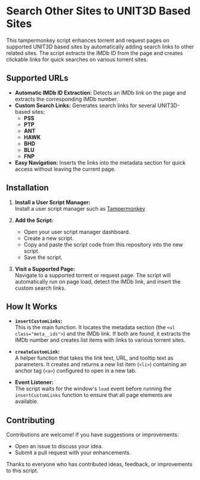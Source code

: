 # Search Other Sites to UNIT3D Based Sites

This tampermonkey script enhances torrent and request pages on supported UNIT3D based sites by automatically adding search links to other related sites. The script extracts the IMDb ID from the page and creates clickable links for quick searches on various torrent sites.

## Supported URLs

- **Automatic IMDb ID Extraction:** Detects an IMDb link on the page and extracts the corresponding IMDb number.
- **Custom Search Links:** Generates search links for several UNIT3D-based sites:
  - **PSS** 
  - **PTP** 
  - **ANT** 
  - **HAWK** 
  - **BHD** 
  - **BLU** 
  - **FNP** 
- **Easy Navigation:** Inserts the links into the metadata section for quick access without leaving the current page.

## Installation

1. **Install a User Script Manager:**  
   Install a user script manager such as [Tampermonkey](https://tampermonkey.net/)

2. **Add the Script:**  
   - Open your user script manager dashboard.
   - Create a new script.
   - Copy and paste the script code from this repository into the new script.
   - Save the script.

3. **Visit a Supported Page:**  
   Navigate to a supported torrent or request page. The script will automatically run on page load, detect the IMDb link, and insert the custom search links.

## How It Works

- **`insertCustomLinks`:**  
  This is the main function. It locates the metadata section (the `<ul class="meta__ids">`) and the IMDb link. If both are found, it extracts the IMDb number and creates list items with links to various torrent sites.

- **`createCustomLink`:**  
  A helper function that takes the link text, URL, and tooltip text as parameters. It creates and returns a new list item (`<li>`) containing an anchor tag (`<a>`) configured to open in a new tab.

- **Event Listener:**  
  The script waits for the window's `load` event before running the `insertCustomLinks` function to ensure that all page elements are available.

## Contributing

Contributions are welcome! If you have suggestions or improvements:
- Open an issue to discuss your idea.
- Submit a pull request with your enhancements.


Thanks to everyone who has contributed ideas, feedback, or improvements to this script.
